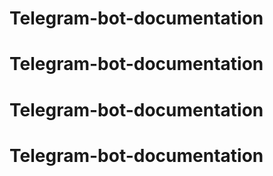 # Telegram-bot-documentation
# Telegram-bot-documentation
# Telegram-bot-documentation
# Telegram-bot-documentation
